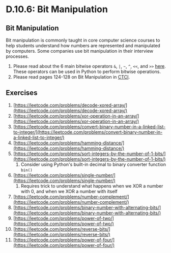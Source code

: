 # D.10.6: Bit Manipulation

## Bit Manipulation

Bit manipulation is commonly taught in core computer science courses to help students understand how numbers are represented and manipulated by computers. Some companies use bit manipulation in their interview processes.

1. Please read about the 6 main bitwise operators `&`, `|`, `~`, `^`, `<<`, and `>>` [here](https://code.tutsplus.com/articles/understanding-bitwise-operators--active-11301). These operators can be used in Python to perform bitwise operations.
2. Please read pages 124-128 on Bit Manipulation in [CTCI](../d.0-ds-and-a-overview.md#resources).

## Exercises

1. [https://leetcode.com/problems/decode-xored-array/](https://leetcode.com/problems/decode-xored-array/)
2. [https://leetcode.com/problems/xor-operation-in-an-array/](https://leetcode.com/problems/xor-operation-in-an-array/)
3. [https://leetcode.com/problems/convert-binary-number-in-a-linked-list-to-integer/](https://leetcode.com/problems/convert-binary-number-in-a-linked-list-to-integer/)
4. [https://leetcode.com/problems/hamming-distance/](https://leetcode.com/problems/hamming-distance/)
5. [https://leetcode.com/problems/sort-integers-by-the-number-of-1-bits/](https://leetcode.com/problems/sort-integers-by-the-number-of-1-bits/)
   1. Consider using Python's built-in decimal to binary converter function `bin()`
6. [https://leetcode.com/problems/single-number/](https://leetcode.com/problems/single-number/)
   1. Requires trick to understand what happens when we XOR a number with 0, and when we XOR a number with itself
7. [https://leetcode.com/problems/number-complement/](https://leetcode.com/problems/number-complement/)
8. [https://leetcode.com/problems/binary-number-with-alternating-bits/](https://leetcode.com/problems/binary-number-with-alternating-bits/)
9. [https://leetcode.com/problems/power-of-two/](https://leetcode.com/problems/power-of-two/)
10. [https://leetcode.com/problems/reverse-bits/](https://leetcode.com/problems/reverse-bits/)
11. [https://leetcode.com/problems/power-of-four/](https://leetcode.com/problems/power-of-four/)

